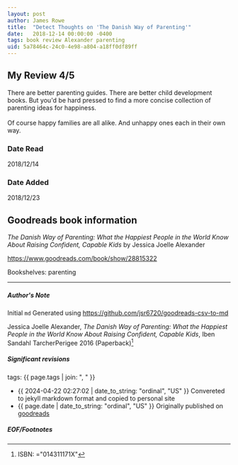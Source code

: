 ```yaml
---
layout: post
author: James Rowe
title:  "Detect Thoughts on 'The Danish Way of Parenting'"
date:   2018-12-14 00:00:00 -0400
tags: book review Alexander parenting
uid: 5a78464c-24c0-4e98-a804-a18ff0df89ff
---
```


<!-- highly dependent on how you personally use jekyll templates, and how you want this to show up -->
<!-- escape any jekyll keys with double brackets -->

## My Review 4/5

There are better parenting guides. There are better child development books. But you'd be hard pressed to find a more concise collection of parenting ideas for happiness. <br/><br/>Of course happy families are all alike. And unhappy ones each in their own way. 

### Date Read
2018/12/14

### Date Added
2018/12/23

## Goodreads book information

*The Danish Way of Parenting: What the Happiest People in the World Know About Raising Confident, Capable Kids* by Jessica Joelle Alexander

https://www.goodreads.com/book/show/28815322

Bookshelves: parenting

---

##### Author's Note

Initial `md` Generated using https://github.com/jsr6720/goodreads-csv-to-md

Jessica Joelle Alexander, *The Danish Way of Parenting: What the Happiest People in the World Know About Raising Confident, Capable Kids*, Iben Sandahl TarcherPerigee 2016 (Paperback)[^1]

##### Significant revisions

tags: {{ page.tags | join: ", " }} <!-- todo move this somewhere -->

- {{ 2024-04-22 02:27:02 | date_to_string: "ordinal", "US" }} Convereted to jekyll markdown format and copied to personal site
- {{ page.date | date_to_string: "ordinal", "US" }} Originally published on [goodreads](https://www.goodreads.com)

##### EOF/Footnotes

[^1]: ISBN: ="014311171X"